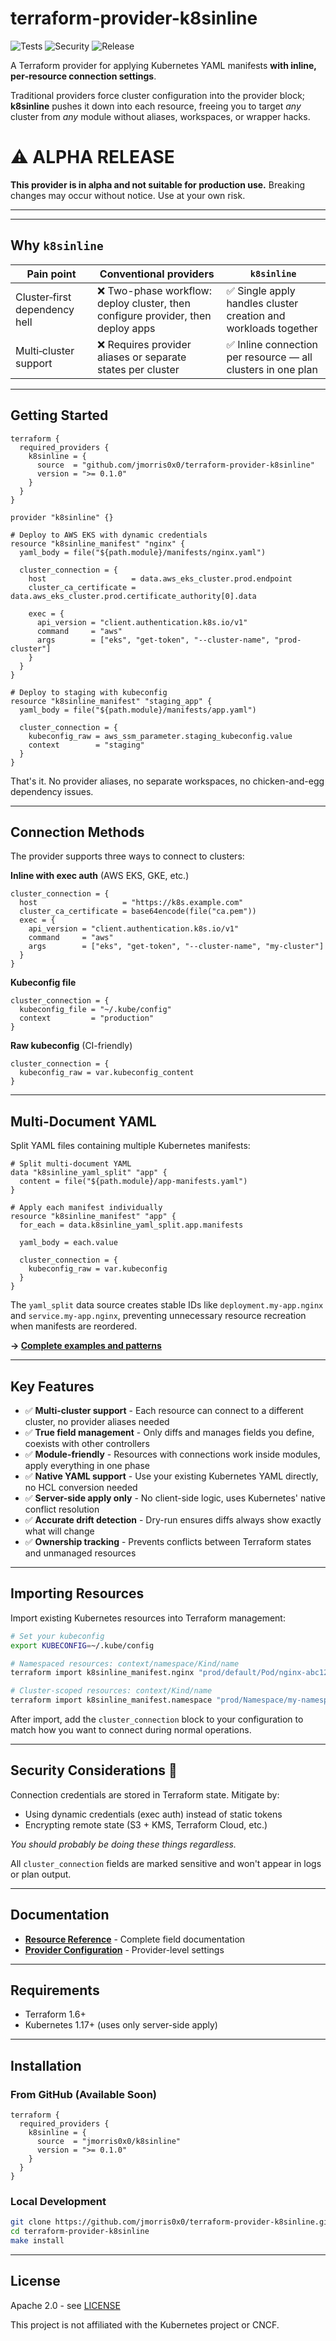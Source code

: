 # terraform-provider-k8sinline

![Tests](https://github.com/jmorris0x0/terraform-provider-k8sinline/actions/workflows/test.yml/badge.svg)
![Security](https://github.com/jmorris0x0/terraform-provider-k8sinline/actions/workflows/security.yml/badge.svg)
![Release](https://github.com/jmorris0x0/terraform-provider-k8sinline/actions/workflows/release.yml/badge.svg)

A Terraform provider for applying Kubernetes YAML manifests **with inline, per‑resource connection settings**.

Traditional providers force cluster configuration into the provider block; **k8sinline** pushes it down into each resource, freeing you to target *any* cluster from *any* module without aliases, workspaces, or wrapper hacks.


# ⚠️ ALPHA RELEASE

**This provider is in alpha and not suitable for production use.** Breaking changes may occur without notice. Use at your own risk.

---

---

## Why `k8sinline`

| Pain point                            | Conventional providers                                                      | **`k8sinline`**                                                             |
| ------------------------------------- | --------------------------------------------------------------------------- | --------------------------------------------------------------------------- |
| Cluster‑first dependency hell         | ❌ Two-phase workflow: deploy cluster, then configure provider, then deploy apps | ✅ Single apply handles cluster creation and workloads together |
| Multi‑cluster support                 | ❌ Requires provider aliases or separate states per cluster                  | ✅ Inline connection per resource — all clusters in one plan                 |

---

## Getting Started

```hcl
terraform {
  required_providers {
    k8sinline = {
      source  = "github.com/jmorris0x0/terraform-provider-k8sinline"
      version = ">= 0.1.0"
    }
  }
}

provider "k8sinline" {}

# Deploy to AWS EKS with dynamic credentials
resource "k8sinline_manifest" "nginx" {
  yaml_body = file("${path.module}/manifests/nginx.yaml")

  cluster_connection = {
    host                   = data.aws_eks_cluster.prod.endpoint
    cluster_ca_certificate = data.aws_eks_cluster.prod.certificate_authority[0].data
    
    exec = {
      api_version = "client.authentication.k8s.io/v1"
      command     = "aws"
      args        = ["eks", "get-token", "--cluster-name", "prod-cluster"]
    }
  }
}

# Deploy to staging with kubeconfig
resource "k8sinline_manifest" "staging_app" {
  yaml_body = file("${path.module}/manifests/app.yaml")

  cluster_connection = {
    kubeconfig_raw = aws_ssm_parameter.staging_kubeconfig.value
    context        = "staging"
  }
}
```

That's it. No provider aliases, no separate workspaces, no chicken-and-egg dependency issues.

---

## Connection Methods

The provider supports three ways to connect to clusters:

**Inline with exec auth** (AWS EKS, GKE, etc.)
```hcl
cluster_connection = {
  host                   = "https://k8s.example.com"
  cluster_ca_certificate = base64encode(file("ca.pem"))
  exec = {
    api_version = "client.authentication.k8s.io/v1"
    command     = "aws"
    args        = ["eks", "get-token", "--cluster-name", "my-cluster"]
  }
}
```

**Kubeconfig file**
```hcl
cluster_connection = {
  kubeconfig_file = "~/.kube/config"
  context         = "production"
}
```

**Raw kubeconfig** (CI-friendly)
```hcl
cluster_connection = {
  kubeconfig_raw = var.kubeconfig_content
}
```

---

## Multi-Document YAML

Split YAML files containing multiple Kubernetes manifests:

```hcl
# Split multi-document YAML
data "k8sinline_yaml_split" "app" {
  content = file("${path.module}/app-manifests.yaml")
}

# Apply each manifest individually  
resource "k8sinline_manifest" "app" {
  for_each = data.k8sinline_yaml_split.app.manifests
  
  yaml_body = each.value
  
  cluster_connection = {
    kubeconfig_raw = var.kubeconfig
  }
}
```

The `yaml_split` data source creates stable IDs like `deployment.my-app.nginx` and `service.my-app.nginx`, preventing unnecessary resource recreation when manifests are reordered.

**→ [Complete examples and patterns](docs/guides/multi-document-yaml.md)**

---

## Key Features

- ✅ **Multi-cluster support** - Each resource can connect to a different cluster, no provider aliases needed
- ✅ **True field management** - Only diffs and manages fields you define, coexists with other controllers
- ✅ **Module-friendly** - Resources with connections work inside modules, apply everything in one phase
- ✅ **Native YAML support** - Use your existing Kubernetes YAML directly, no HCL conversion needed
- ✅ **Server-side apply only** - No client-side logic, uses Kubernetes' native conflict resolution
- ✅ **Accurate drift detection** - Dry-run ensures diffs always show exactly what will change
- ✅ **Ownership tracking** - Prevents conflicts between Terraform states and unmanaged resources

---

## Importing Resources

Import existing Kubernetes resources into Terraform management:

```bash
# Set your kubeconfig
export KUBECONFIG=~/.kube/config

# Namespaced resources: context/namespace/Kind/name  
terraform import k8sinline_manifest.nginx "prod/default/Pod/nginx-abc123"

# Cluster-scoped resources: context/Kind/name
terraform import k8sinline_manifest.namespace "prod/Namespace/my-namespace"
```

After import, add the `cluster_connection` block to your configuration to match how you want to connect during normal operations.

---

## Security Considerations 🔐

Connection credentials are stored in Terraform state. Mitigate by:
- Using dynamic credentials (exec auth) instead of static tokens
- Encrypting remote state (S3 + KMS, Terraform Cloud, etc.) 

*You should probably be doing these things regardless.*


All `cluster_connection` fields are marked sensitive and won't appear in logs or plan output.

---

## Documentation

- **[Resource Reference](docs/resources/manifest.md)** - Complete field documentation
- **[Provider Configuration](docs/index.md)** - Provider-level settings

---

## Requirements

- Terraform 1.6+
- Kubernetes 1.17+ (uses only server-side apply)

---

## Installation

### From GitHub (Available Soon)
```hcl
terraform {
  required_providers {
    k8sinline = {
      source  = "jmorris0x0/k8sinline"
      version = ">= 0.1.0"
    }
  }
}
```

### Local Development
```bash
git clone https://github.com/jmorris0x0/terraform-provider-k8sinline.git
cd terraform-provider-k8sinline
make install
```

---

## License

Apache 2.0 - see [LICENSE](./LICENSE)

This project is not affiliated with the Kubernetes project or CNCF.

